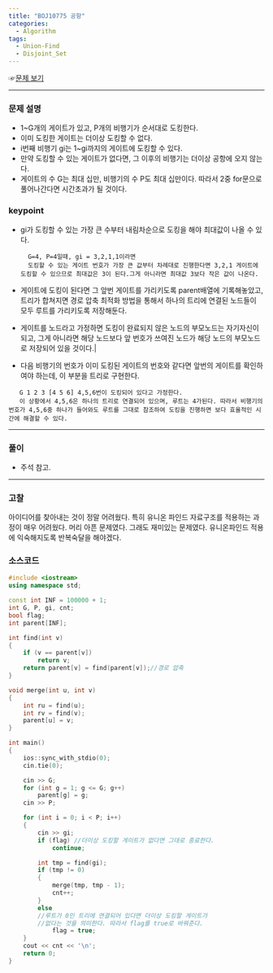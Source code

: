 ```yaml
---
title: "BOJ10775 공항"
categories:
  - Algorithm
tags:
  - Union-Find
  - Disjoint_Set
---
```


☞[문제 보기](https://www.acmicpc.net/problem/10775) 
 
---

### 문제 설명
- 1~G개의 게이트가 있고, P개의 비행기가 순서대로 도킹한다.
- 이미 도킹한 게이트는 더이상 도킹할 수 없다.
- i번째 비행기 gi는 1~gi까지의 게이트에 도킹할 수 있다.
- 만약 도킹할 수 있는 게이트가 없다면, 그 이후의 비행기는 더이상 공항에 오지 않는다.
- 게이트의 수 G는 최대 십만, 비행기의 수 P도 최대 십만이다. 따라서 2중 for문으로 풀어나간다면 시간초과가 될 것이다.

### keypoint
- gi가 도킹할 수 있는 가장 큰 수부터 내림차순으로 도킹을 해야 최대값이 나올 수 있다.

  ```
    G=4, P=4일때, gi = 3,2,1,1이라면
    도킹할 수 있는 게이트 번호가 가장 큰 값부터 차례대로 진행한다면 3,2,1 게이트에 도킹할 수 있으므로 최대값은 3이 된다.그게 아니라면 최대값 3보다 작은 값이 나온다.
  ```

- 게이트에 도킹이 된다면 그 앞번 게이트를 가리키도록 parent배열에 기록해놓았고, 트리가 합쳐지면 경로 압축 최적화 방법을 통해서 하나의 트리에 연결된 노드들이 모두 루트를 가리키도록 저장해둔다.

- 게이트를 노드라고 가정하면 도킹이 완료되지 않은 노드의 부모노드는 자기자신이 되고, 그게 아니라면 해당 노드보다 앞 번호가 쓰여진 노드가 해당 노드의 부모노드로 저장되어 있을 것이다.|

- 다음 비행기의 번호가 이미 도킹된 게이트의 번호와 같다면 앞번의 게이트를 확인하여야 하는데, 이 부분을 트리로 구현한다.

 ```
    G 1 2 3 [4 5 6] 4,5,6번이 도킹되어 있다고 가정한다.
    이 상황에서 4,5,6은 하나의 트리로 연결되어 있으며, 루트는 4가된다. 따라서 비행기의 번호가 4,5,6중 하나가 들어와도 루트를 그대로 참조하여 도킹을 진행하면 보다 효율적인 시간에 해결할 수 있다.
 ```


---

### 풀이
- 주석 참고.

---

### 고찰
아이디어를 찾아내는 것이 정말 어려웠다. 특히 유니온 파인드 자료구조를 적용하는 과정이 매우 어려웠다. 머리 아픈 문제였다.
그래도 재미있는 문제였다. 유니온파인드 적용에 익숙해지도록 반복숙달을 해야겠다.

### 소스코드

```cpp
#include <iostream>
using namespace std;

const int INF = 100000 + 1;
int G, P, gi, cnt;
bool flag;
int parent[INF];

int find(int v)
{
	if (v == parent[v])
		return v;
	return parent[v] = find(parent[v]);//경로 압축
}

void merge(int u, int v)
{
	int ru = find(u);
	int rv = find(v);
	parent[u] = v;
}

int main()
{
	ios::sync_with_stdio(0);
	cin.tie(0);

	cin >> G;
	for (int g = 1; g <= G; g++)
		parent[g] = g;
	cin >> P;

	for (int i = 0; i < P; i++)
	{
		cin >> gi;
		if (flag) //더이상 도킹할 게이트가 없다면 그대로 종료한다.
			continue;

		int tmp = find(gi);
		if (tmp != 0)
		{
			merge(tmp, tmp - 1);
			cnt++;
		}
		else 
        //루트가 0인 트리에 연결되어 있다면 더이상 도킹할 게이트가
        //없다는 것을 의미한다. 따라서 flag를 true로 바꿔준다.
			flag = true;
	}
	cout << cnt << '\n';
	return 0;
}
```
